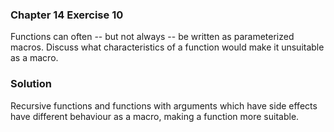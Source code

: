 
### Chapter 14 Exercise 10

Functions can often -- but not always -- be written as parameterized macros.
Discuss what characteristics of a function would make it unsuitable as a macro.

### Solution

Recursive functions and functions with arguments which have side effects have different behaviour as a macro, making a function more suitable.
